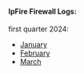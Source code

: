 #### IpFire Firewall Logs:
first quarter 2024:
* [January]()
* [February](https://github.com/universalbit-dev/universalbit-dev/blob/main/ipfire/firewall_logs/files/february_2024_threatanalyzer.csv)
* [March]()
